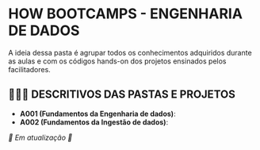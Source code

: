# HOW BOOTCAMPS - ENGENHARIA DE DADOS

A ideia dessa pasta é agrupar todos os conhecimentos adquiridos durante as aulas e com os códigos hands-on dos projetos ensinados pelos facilitadores.


## 🧑🏻‍💻 DESCRITIVOS DAS PASTAS E PROJETOS

* **A001 (Fundamentos da Engenharia de dados)**: 
* **A002 (Fundamentos da Ingestão de dados)**: 

*🚧 Em atualização 🚧*
